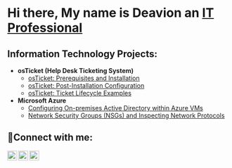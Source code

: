 <h1>Hi there, My name is Deavion an <a href="https://www.linkedin.com/in/deavion-davis-a902b6249"/> IT Professional</a></h1>

<h2> Information Technology Projects:</h2>

- <b>osTicket (Help Desk Ticketing System)</b>
  - [osTicket: Prerequisites and Installation](https://github.com/DeavionD/osticket-prereqs)
  - [osTicket: Post-Installation Configuration](https://github.com/DeavionD/post-install-config)
  - [osTicket: Ticket Lifecycle Examples](https://github.com/DeavionD/ticket-lifecycle)
- <b>Microsoft Azure</b>
  - [Configuring On-premises Active Directory within Azure VMs](https://github.com/joshmadakorcc/configure-ad)
  - [Network Security Groups (NSGs) and Inspecting Network Protocols](https://github.com/joshmadakorcc/azure-network-protocols)

<h2>🤳Connect with me:</h2>

[<img align="left" alt="Josh | Twitter" width="22px" src="https://cdn.jsdelivr.net/npm/simple-icons@v3/icons/twitter.svg" />][twitter]
[<img align="left" alt="Josh | LinkedIn" width="22px" src="https://cdn.jsdelivr.net/npm/simple-icons@v3/icons/linkedin.svg" />][linkedin]
[<img align="left" alt="Josh | Instagram" width="22px" src="https://cdn.jsdelivr.net/npm/simple-icons@v3/icons/instagram.svg" />][instagram]

[twitter]: https://twitter.com/deavion_davis
[instagram]: https://www.instagram.com/grim_kiddd
[linkedin]: https://linkedin.com/in/deavion-davis-a902b6249
